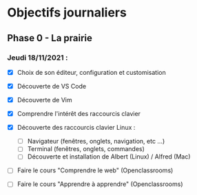 # Objectifs journaliers

## Phase 0 - La prairie

### Jeudi 18/11/2021 :


* [X] Choix de son éditeur, configuration et customisation
* [X] Découverte de VS Code
* [X] Découverte de Vim

* [X] Comprendre l'intérêt des raccourcis clavier
* [X] Découverte des raccourcis clavier Linux : 
  * [ ] Navigateur (fenêtres, onglets, navigation, etc …)
  * [ ] Terminal (fenêtres, onglets, commandes)
  * [ ] Découverte et installation de Albert (Linux) / Alfred (Mac)

* [ ] Faire le cours "Comprendre le web" (Openclassrooms)
* [ ] Faire le cours "Apprendre à apprendre" (Openclassrooms)


